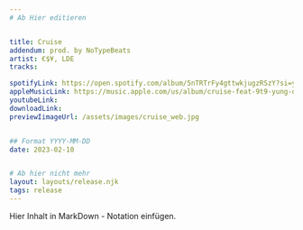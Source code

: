```yaml
---
# Ab Hier editieren


title: Cruise
addendum: prod. by NoTypeBeats
artist: €$¥, LDE
tracks:

spotifyLink: https://open.spotify.com/album/5nTRTrFy4gttwkjugzRSzY?si=yGpwJb1tQQ2VqmmXpL5YyQ
appleMusicLink: https://music.apple.com/us/album/cruise-feat-9t9-yung-obama-loki-savage-aquamello-slowmoe/1665813862
youtubeLink: 
downloadLink: 
previewIimageUrl: /assets/images/cruise_web.jpg


## Format YYYY-MM-DD
date: 2023-02-10


# Ab hier nicht mehr
layout: layouts/release.njk
tags: release
---
```


Hier Inhalt in MarkDown - Notation einfügen.
